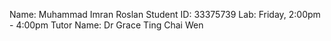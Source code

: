 Name: Muhammad Imran Roslan
Student ID: 33375739
Lab: Friday, 2:00pm - 4:00pm
Tutor Name: Dr Grace Ting Chai Wen
